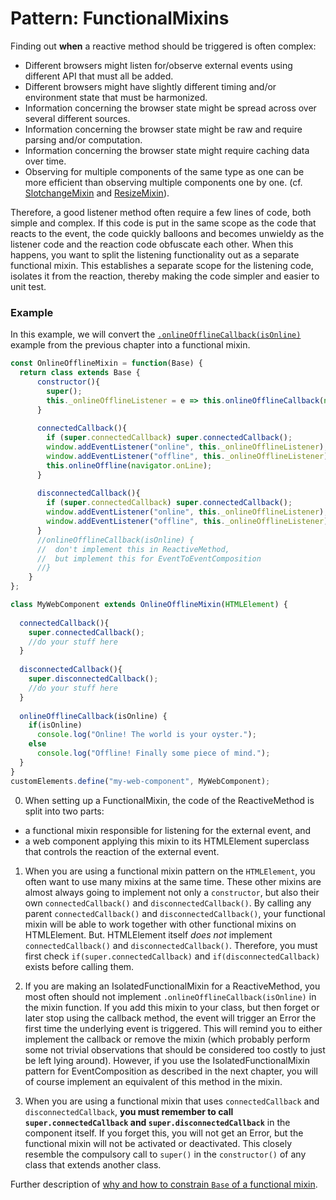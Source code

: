 # Pattern: FunctionalMixins

Finding out **when** a reactive method should be triggered is often complex:
* Different browsers might listen for/observe external events using different API that must all be added.
* Different browsers might have slightly different timing and/or environment state that must be harmonized.
* Information concerning the browser state might be spread across over several different sources.
* Information concerning the browser state might be raw and require parsing and/or computation.
* Information concerning the browser state might require caching data over time. 
* Observing for multiple components of the same type as one can be more efficient than observing multiple components one by one.
(cf. [SlotchangeMixin](../../trash/book/Old_Mixin2_SlotchangeMixin.md) and [ResizeMixin](Mixin2_ResizeMixin.md)).

Therefore, a good listener method often require a few lines of code, both simple and complex.
If this code is put in the same scope as the code that reacts to the event, 
the code quickly balloons and becomes unwieldy as the listener code and the reaction code obfuscate each other.
When this happens, you want to split the listening functionality out as a separate functional mixin. 
This establishes a separate scope for the listening code, isolates it from the reaction, thereby 
making the code simpler and easier to unit test.

### Example 
In this example, we will convert the [`.onlineOfflineCallback(isOnline)`](Pattern1_ReactiveMethod.md)
example from the previous chapter into a functional mixin.

```javascript
const OnlineOfflineMixin = function(Base) {                              //[0] listening
  return class extends Base {                                                  
      constructor(){
        super();
        this._onlineOfflineListener = e => this.onlineOfflineCallback(navigator.onLine);   
      }
      
      connectedCallback(){
        if (super.connectedCallback) super.connectedCallback();           //[1]
        window.addEventListener("online", this._onlineOfflineListener);   
        window.addEventListener("offline", this._onlineOfflineListener);  
        this.onlineOffline(navigator.onLine);                             
      }
                                                                
      disconnectedCallback(){
        if (super.connectedCallback) super.connectedCallback();           //[1]
        window.addEventListener("online", this._onlineOfflineListener);                   
        window.addEventListener("offline", this._onlineOfflineListener);                  
      }                                                                                                                                                                               
      //onlineOfflineCallback(isOnline) {
      //  don't implement this in ReactiveMethod,                         //[2]
      //  but implement this for EventToEventComposition                         //[2]
      //} 
    }                                                                                     
};

class MyWebComponent extends OnlineOfflineMixin(HTMLElement) {            //[0] reaction
                                               
  connectedCallback(){                                                    //[3]
    super.connectedCallback();                                            //don't forget this      
    //do your stuff here                                                  
  }
                                                            
  disconnectedCallback(){                                                 //[3]
    super.disconnectedCallback();                                         //don't forget this
    //do your stuff here
  }
                                        
  onlineOfflineCallback(isOnline) {                                       //[0] The reactive method
    if(isOnline)                                                                       
      console.log("Online! The world is your oyster.");                                
    else                                                                               
      console.log("Offline! Finally some piece of mind.");                             
  }                                                                                    
}                                                                                      
customElements.define("my-web-component", MyWebComponent);
``` 
0. When setting up a FunctionalMixin, the code of the ReactiveMethod is split into two parts:
* a functional mixin responsible for listening for the external event, and
* a web component applying this mixin to its HTMLElement superclass that 
controls the reaction of the external event.
                                                                  
1. When you are using a functional mixin pattern on the `HTMLElement`, 
you often want to use many mixins at the same time.
These other mixins are almost always going to implement not only a `constructor`, 
but also their own `connectedCallback()` and `disconnectedCallback()`.
By calling any parent `connectedCallback()` and `disconnectedCallback()`,
your functional mixin will be able to work together with other functional mixins on HTMLElement.
But. HTMLElement itself *does not* implement `connectedCallback()` and `disconnectedCallback()`.
Therefore, you must first check `if(super.connectedCallback)` and `if(disconnectedCallback)` exists 
before calling them.

2. If you are making an IsolatedFunctionalMixin for a ReactiveMethod,
you most often should not implement `.onlineOfflineCallback(isOnline)` in the mixin function.
If you add this mixin to your class, but then forget or later stop using the callback method,
the event will trigger an Error the first time the underlying event is triggered. 
This will remind you to either implement the callback or remove the mixin 
(which probably perform some not trivial observations that should be considered too costly to just
be left lying around).
However, if you use the IsolatedFunctionalMixin pattern for EventComposition as described in the
next chapter, you will of course implement an equivalent of this method in the mixin.

3. When you are using a functional mixin that uses `connectedCallback` and `disconnectedCallback`,
**you must remember to call `super.connectedCallback` and `super.disconnectedCallback`** in the component itself. 
If you forget this, you will not get an Error, but the functional mixin will not be activated or deactivated.
This closely resemble the compulsory call to `super()` in the `constructor()` of any class that extends another class. 

Further description of [why and how to constrain `Base` of a functional mixin](Discussion_IsolatedFunctionalMixin.md).
